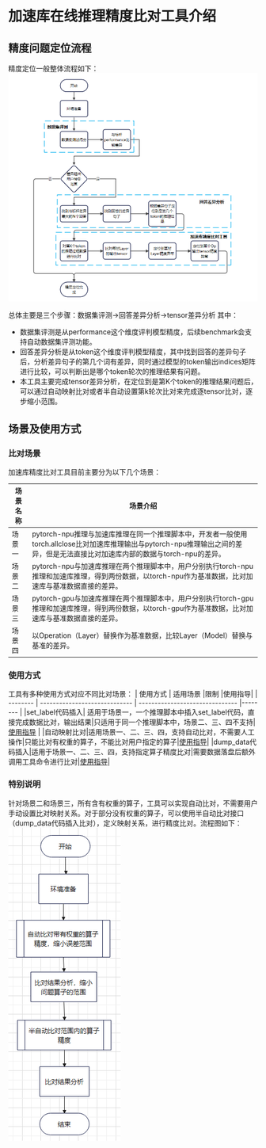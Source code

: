 # 加速库在线推理精度比对工具介绍

## 精度问题定位流程
精度定位一般整体流程如下：
![精度定位流程图](./LocationProgress.png)

总体主要是三个步骤：数据集评测->回答差异分析->tensor差异分析
其中：
- 数据集评测是从performance这个维度评判模型精度，后续benchmark会支持自动数据集评测功能。
- 回答差异分析是从token这个维度评判模型精度，其中找到回答的差异句子后，分析差异句子的第几个词有差异，同时通过模型的token输出indices矩阵进行比较，可以判断出是哪个token轮次的推理结果有问题。
- 本工具主要完成tensor差异分析，在定位到是第K个token的推理结果问题后，可以通过自动映射比对或者半自动设置第k轮次比对来完成逐tensor比对，逐步缩小范围。

## 场景及使用方式
### 比对场景
加速库精度比对工具目前主要分为以下几个场景：

| 场景名称 | 场景介绍                                                     |
| -------- | ------------------------------------------------------------ |
| 场景一   | pytorch-npu推理与加速库推理在同一个推理脚本中，开发者一般使用torch.allclose比对加速库推理输出与pytorch-npu推理输出之间的差异，但是无法直接比对加速库内部的数据与torch-npu的差异。 | 
| 场景二   | pytorch-npu与加速库推理在两个推理脚本中，用户分别执行torch-npu推理和加速库推理，得到两份数据，以torch-npu作为基准数据，比对加速库与基准数据直接的差异。 |
| 场景三   | pytorch-gpu与加速库推理在两个推理脚本中，用户分别执行torch-gpu推理和加速库推理，得到两份数据，以torch-gpu作为基准数据，比对加速库与基准数据直接的差异。 |
| 场景四   | 以Operation（Layer）替换作为基准数据，比较Layer（Model）替换与基准的差异。 |

### 使用方式
工具有多种使用方式对应不同比对场景：
| 使用方式 | 适用场景              |限制                         |使用指导|
| -------- | ----------------------------- | ------------------------------- |-------- |
|set_label代码插入| 适用于场景一，一个推理脚本中插入set_label代码，直接完成数据比对，输出结果|只适用于同一个推理脚本中，场景二、三、四不支持|[使用指导](../11_pta_acl_cmp/basic_usage.md) |
|自动映射比对|适用场景一、二、三、四，支持自动比对，不需要人工操作|只能比对有权重的算子，不能比对用户指定的算子|[使用指导](../12_pta_acl_cmp_weight_map/README.md)|
|dump_data代码插入|适用于场景一、二、三、四，支持指定算子精度比对|需要数据落盘后额外调用工具命令进行比对|[使用指导](../13_dump_and_compare/README.md)|

### 特别说明
针对场景二和场景三，所有含有权重的算子，工具可以实现自动比对，不需要用户手动设置比对映射关系。对于部分没有权重的算子，可以使用半自动比对接口（dump_data代码插入比对），定义映射关系，进行精度比对。流程图如下：
![场景2和场景3流程图](./场景2和场景3流程图.png)


